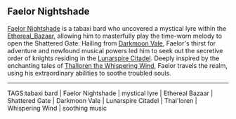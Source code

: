 ## Faelor Nightshade

[Faelor Nightshade](.md) is a tabaxi bard who uncovered a mystical lyre within the [Ethereal_Bazaar](../Places/Ethereal_Bazaar.md), allowing him to masterfully play the time-worn melody to open the Shattered Gate. Hailing from [Darkmoon Vale](../Places/Darkmoon_Vale.md), Faelor's thirst for adventure and newfound musical powers led him to seek out the secretive order of knights residing in the [Lunarspire Citadel](../Places/Lunarspire_Citadel.md). Deeply inspired by the enchanting tales of [Thalloren the Whispering Wind](../Gods/Thalloren%20the%20Whispering%20Wind.md), Faelor travels the realm, using his extraordinary abilities to soothe troubled souls.


---

TAGS:tabaxi bard | Faelor Nightshade | mystical lyre | Ethereal Bazaar | Shattered Gate | Darkmoon Vale | Lunarspire Citadel | Thal'loren | Whispering Wind | soothing music
